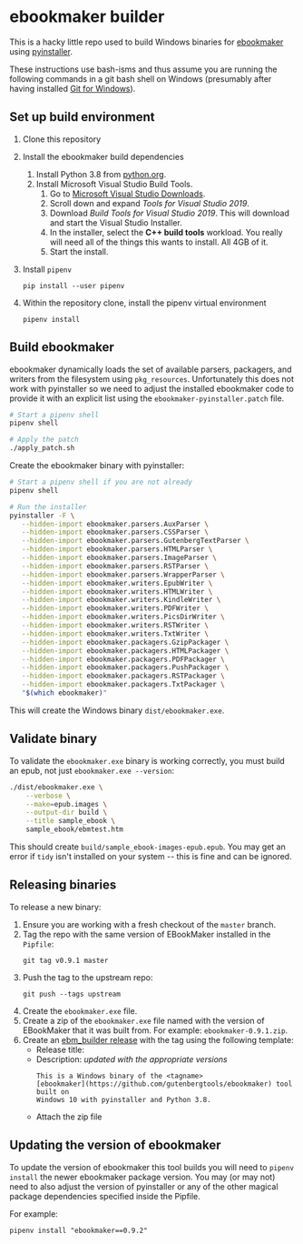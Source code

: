 # ebookmaker builder

This is a hacky little repo used to build Windows binaries for
[ebookmaker](https://github.com/gutenbergtools/ebookmaker) using
[pyinstaller](https://github.com/pyinstaller/pyinstaller).

These instructions use bash-isms and thus assume you are running the
following commands in a git bash shell on Windows (presumably after having
installed [Git for Windows](https://git-scm.com/download/win)).

## Set up build environment

1. Clone this repository

2. Install the ebookmaker build dependencies
   1. Install Python 3.8 from [python.org](https://www.python.org/downloads/windows/).
   2. Install Microsoft Visual Studio Build Tools.
      1. Go to [Microsoft Visual Studio Downloads](https://visualstudio.microsoft.com/downloads/).
      2. Scroll down and expand *Tools for Visual Studio 2019*.
      3. Download *Build Tools for Visual Studio 2019*. This will download and
         start the Visual Studio Installer.
      4. In the installer, select the **C++ build tools** workload. You really
         will need all of the things this wants to install. All 4GB of it.
      5. Start the install.

3. Install `pipenv`
   ```
   pip install --user pipenv
   ```

4. Within the repository clone, install the pipenv virtual environment
   ```
   pipenv install
   ```

## Build ebookmaker

ebookmaker dynamically loads the set of available parsers, packagers,
and writers from the filesystem using `pkg_resources`. Unfortunately
this does not work with pyinstaller so we need to adjust the installed
ebookmaker code to provide it with an explicit list using the
`ebookmaker-pyinstaller.patch` file.

```bash
# Start a pipenv shell
pipenv shell

# Apply the patch
./apply_patch.sh
```

Create the ebookmaker binary with pyinstaller:

```bash
# Start a pipenv shell if you are not already
pipenv shell

# Run the installer
pyinstaller -F \
   --hidden-import ebookmaker.parsers.AuxParser \
   --hidden-import ebookmaker.parsers.CSSParser \
   --hidden-import ebookmaker.parsers.GutenbergTextParser \
   --hidden-import ebookmaker.parsers.HTMLParser \
   --hidden-import ebookmaker.parsers.ImageParser \
   --hidden-import ebookmaker.parsers.RSTParser \
   --hidden-import ebookmaker.parsers.WrapperParser \
   --hidden-import ebookmaker.writers.EpubWriter \
   --hidden-import ebookmaker.writers.HTMLWriter \
   --hidden-import ebookmaker.writers.KindleWriter \
   --hidden-import ebookmaker.writers.PDFWriter \
   --hidden-import ebookmaker.writers.PicsDirWriter \
   --hidden-import ebookmaker.writers.RSTWriter \
   --hidden-import ebookmaker.writers.TxtWriter \
   --hidden-import ebookmaker.packagers.GzipPackager \
   --hidden-import ebookmaker.packagers.HTMLPackager \
   --hidden-import ebookmaker.packagers.PDFPackager \
   --hidden-import ebookmaker.packagers.PushPackager \
   --hidden-import ebookmaker.packagers.RSTPackager \
   --hidden-import ebookmaker.packagers.TxtPackager \
   "$(which ebookmaker)"
```

This will create the Windows binary `dist/ebookmaker.exe`.

## Validate binary

To validate the `ebookmaker.exe` binary is working correctly, you must
build an epub, not just `ebookmaker.exe --version`:

```bash
./dist/ebookmaker.exe \
    --verbose \
    --make=epub.images \
    --output-dir build \
    --title sample_ebook \
    sample_ebook/ebmtest.htm
```

This should create `build/sample_ebook-images-epub.epub`. You may get an
error if `tidy` isn't installed on your system -- this is fine and can
be ignored.

## Releasing binaries

To release a new binary:

1. Ensure you are working with a fresh checkout of the `master` branch.
2. Tag the repo with the same version of EBookMaker installed in the `Pipfile`:
   ```
   git tag v0.9.1 master
   ```
3. Push the tag to the upstream repo:
   ```
   git push --tags upstream
   ```
4. Create the `ebookmaker.exe` file.
5. Create a zip of the `ebookmaker.exe` file named with the version of
   EBookMaker that it was built from. For example: `ebookmaker-0.9.1.zip`.
6. Create an [ebm_builder release](https://github.com/DistributedProofreaders/ebm_builder/releases)
   with the tag using the following template:
   * Release title: <tag name>
   * Description: _updated with the appropriate versions_
     ```
     This is a Windows binary of the <tagname>
     [ebookmaker](https://github.com/gutenbergtools/ebookmaker) tool built on
     Windows 10 with pyinstaller and Python 3.8.
     ```
   * Attach the zip file

## Updating the version of ebookmaker

To update the version of ebookmaker this tool builds you will need to
`pipenv install` the newer ebookmaker package version. You may (or may not)
need to also adjust the version of pyinstaller or any of the other magical
package dependencies specified inside the Pipfile.

For example:
```
pipenv install "ebookmaker==0.9.2"
```
